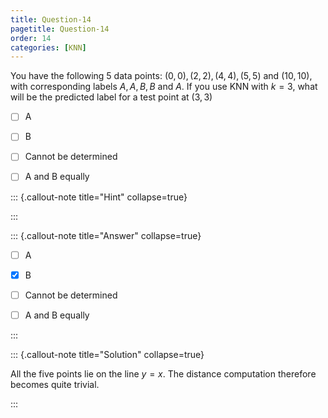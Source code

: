 ```yaml
---
title: Question-14
pagetitle: Question-14
order: 14
categories: [KNN]
---
```


You have the following $5$ data points: $(0, 0), (2, 2), (4, 4), (5, 5)$ and $(10, 10)$, with corresponding labels $A, A, B, B$ and $A$. If you use KNN with $k = 3$, what will be the predicted label for a test point at $(3,3)$

- [ ] A

- [ ] B

- [ ] Cannot be determined

- [ ] A and B equally

::: {.callout-note title="Hint" collapse=true}

:::

::: {.callout-note title="Answer" collapse=true}

- [ ] A

- [x] B

- [ ] Cannot be determined

- [ ] A and B equally

:::

::: {.callout-note title="Solution" collapse=true}

All the five points lie on the line $y = x$. The distance computation therefore becomes quite trivial.

:::
